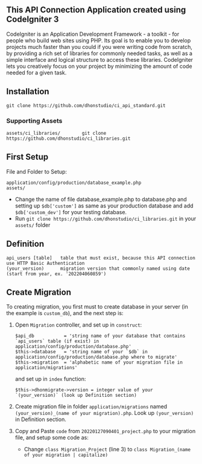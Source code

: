 This API Connection Application created using CodeIgniter 3
-----------------------------------------------------------

CodeIgniter is an Application Development Framework - a toolkit - for people
who build web sites using PHP. Its goal is to enable you to develop projects
much faster than you could if you were writing code from scratch, by providing
a rich set of libraries for commonly needed tasks, as well as a simple
interface and logical structure to access these libraries. CodeIgniter lets
you creatively focus on your project by minimizing the amount of code needed
for a given task.

Installation
------------

```
git clone https://github.com/dhonstudio/ci_api_standard.git
```

### Supporting Assets

```
assets/ci_libraries/        git clone https://github.com/dhonstudio/ci_libraries.git
```

First Setup
-----------

File and Folder to Setup:

```
application/config/production/database_example.php
assets/
```

- Change the name of file database_example.php to database.php and setting up `$db['custom']` as same as your production database and add `$db['custom_dev']` for your testing database.
- Run `git clone https://github.com/dhonstudio/ci_libraries.git` in your `assets/` folder

Definition
----------

```
api_users [table]   table that must exist, because this API connection use HTTP Basic Authentication
(your_version)      migration version that commonly named using date (start from year, ex. '202204060859')
```

Create Migration
----------------

To creating migration, you first must to create database in your server (in the example is `custom_db`), and the next step is:
1. Open `Migration` controller, and set up in `construct`:

    ```
    $api_db           = 'string name of your database that contains `api_users` table (if exist) in application/config/production/database.php'
    $this->database   = 'string name of your `$db` in application/config/production/database.php where to migrate'
    $this->migration  = 'alphabetic name of your migration file in application/migrations'
    ```

    and set up in `index` function:

    ```
    $this->dhonmigrate->version = integer value of your `(your_version)` (look up Definition section)
    ```

2. Create migration file in folder `application/migrations` named `(your_version)_(name of your migration).php`. Look up `(your_version)` in Definition section.

3. Copy and Paste `code` from `20220127090401_project.php` to your migration file, and setup some code as:

    - Change `class Migration_Project` (line 3) to `class Migration_(name of your migration | capitalize)`